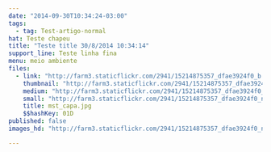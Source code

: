 ```yaml
---
date: "2014-09-30T10:34:24-03:00"
tags:
  - tag: Test-artigo-normal
hat: Teste chapeu
title: "Teste title 30/8/2014 10:34:14"
support_line: Teste linha fina
menu: meio ambiente
files:
  - link: "http://farm3.staticflickr.com/2941/15214875357_dfae3924f0_b.jpg"
    thumbnail: "http://farm3.staticflickr.com/2941/15214875357_dfae3924f0_t.jpg"
    medium: "http://farm3.staticflickr.com/2941/15214875357_dfae3924f0_z.jpg"
    small: "http://farm3.staticflickr.com/2941/15214875357_dfae3924f0_n.jpg"
    title: mst_capa.jpg
    $$hashKey: 01D
published: false
images_hd: "http://farm3.staticflickr.com/2941/15214875357_dfae3924f0_n.jpg"

---
```

